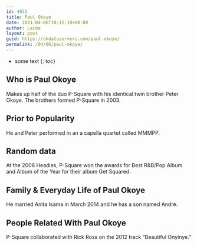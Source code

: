 ```yaml
---
id: 4922
title: Paul Okoye
date: 2021-04-06T18:12:18+00:00
author: Laima
layout: post
guid: https://ukdataservers.com/paul-okoye/
permalink: /04/06/paul-okoye/
---
```


* some text
{: toc}


## Who is Paul Okoye
                  
                  
                  
Makes up half of the duo P-Square with his identical twin brother Peter Okoye. The brothers formed P-Square in 2003.
                  
              
            
              
            
                
                
                
## Prior to Popularity
                  
                  
                  
He and Peter performed in an a capella quartet called MMMPP.
                  
              
            
              
            
                
                
                
## Random data
                  
                  
                  
At the 2006 Headies, P-Square won the awards for Best R&B/Pop Album and Album of the Year for their album Get Squared.
                  
              
            
              
            
                
                
                
## Family & Everyday Life of Paul Okoye
                  
                  
                  
He married Anita Isama in March 2014 and he has a son named Andre.
                  
              
            
              
            
                
                
                
## People Related With Paul Okoye
                  
                  
                  
P-Square collaborated with Rick Ross on the 2012 track &#8220;Beautiful Onyinye.&#8221;
                  
              
            
              
            
                
              
            
              
              
            
            
              
            
          
          
          